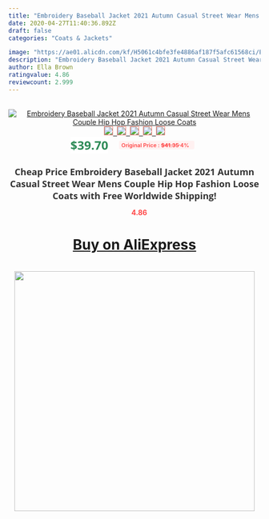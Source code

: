```yaml
---
title: "Embroidery Baseball Jacket 2021 Autumn Casual Street Wear Mens Couple Hip Hop Fashion Loose Coats"
date: 2020-04-27T11:40:36.892Z
draft: false
categories: "Coats & Jackets"

image: "https://ae01.alicdn.com/kf/H5061c4bfe3fe4886af187f5afc61568ci/Embroidery-Baseball-Jacket-2021-Autumn-Casual-Street-Wear-Mens-Couple-Hip-Hop-Fashion-Loose-Coats.jpg"
description: "Embroidery Baseball Jacket 2021 Autumn Casual Street Wear Mens Couple Hip Hop Fashion Loose Coats"
author: Ella Brown
ratingvalue: 4.86
reviewcount: 2.999
---
```

<br>
<div style="text-align: center;">
<a href="https://s.click.aliexpress.com/e/_Alxxtj" target="_blank" rel="nofollow noopener noreferrer"><img alt="Embroidery Baseball Jacket 2021 Autumn Casual Street Wear Mens Couple Hip Hop Fashion Loose Coats" class="magnifier-image" src="https://ae01.alicdn.com/kf/H5061c4bfe3fe4886af187f5afc61568ci/Embroidery-Baseball-Jacket-2021-Autumn-Casual-Street-Wear-Mens-Couple-Hip-Hop-Fashion-Loose-Coats.jpg_640x640.jpg">
<br>
<img style="border:1px solid salmon" src="https://ae01.alicdn.com/kf/H5061c4bfe3fe4886af187f5afc61568ci/Embroidery-Baseball-Jacket-2021-Autumn-Casual-Street-Wear-Mens-Couple-Hip-Hop-Fashion-Loose-Coats.jpg_120x120.jpg">&nbsp;&nbsp;<img style="border:1px solid salmon" src="https://ae01.alicdn.com/kf/H640a57ebd80c477b964f4660244563c4i/Embroidery-Baseball-Jacket-2021-Autumn-Casual-Street-Wear-Mens-Couple-Hip-Hop-Fashion-Loose-Coats.jpg_120x120.jpg">&nbsp;&nbsp;<img style="border:1px solid salmon" src="https://ae01.alicdn.com/kf/H63ada0ea38a54e7696cfc59290d78d529/Embroidery-Baseball-Jacket-2021-Autumn-Casual-Street-Wear-Mens-Couple-Hip-Hop-Fashion-Loose-Coats.jpg_120x120.jpg">&nbsp;&nbsp;<img style="border:1px solid salmon" src="https://ae01.alicdn.com/kf/H1caedb51c8454b42bacffac8aecfd884z/Embroidery-Baseball-Jacket-2021-Autumn-Casual-Street-Wear-Mens-Couple-Hip-Hop-Fashion-Loose-Coats.jpg_120x120.jpg">&nbsp;&nbsp;<img style="border:1px solid salmon" src="https://ae01.alicdn.com/kf/H10c31c29cec44ac2b4e28deab86dd3ee7/Embroidery-Baseball-Jacket-2021-Autumn-Casual-Street-Wear-Mens-Couple-Hip-Hop-Fashion-Loose-Coats.jpg_120x120.jpg"></a></div><br0>
<div style="text-align: center;"><span style="background-color: white; border: 0px; box-sizing: border-box; color: seagreen; display: inline-block; font-family: &quot;open sans&quot; , &quot;arial&quot; , &quot;helvetica&quot; , sans-serif , &quot;heiti&quot;; font-size: 24px; font-stretch: inherit; font-weight: 700; line-height: inherit; margin: 0px 10px 0px 0px; padding: 0px; vertical-align: middle;">$39.70 </span>
<span style="background: rgb(255 , 241 , 241); border-radius: 3px; border: 0px; box-sizing: border-box; color: #ff4747; display: inline-block; font-family: inherit; font-size: 12px; font-stretch: inherit; font-style: inherit; font-variant: inherit; font-weight: 600; line-height: inherit; margin: 0px; padding: 2px 5px; transform: scale(0.9); vertical-align: middle;">Original Price : <b style="text-decoration: line-through;">$41.35 </b> 4%&nbsp;&nbsp;</span></div>
<h1 style="color: #333333; display: inline-block; font-family: &quot;open sans&quot; , &quot;arial&quot; , &quot;helvetica&quot; , sans-serif , &quot;heiti&quot;; font-size: 18px; font-stretch: inherit; font-weight: 700; text-align: center;">Cheap Price Embroidery Baseball Jacket 2021 Autumn Casual Street Wear Mens Couple Hip Hop Fashion Loose Coats with Free Worldwide Shipping!</h1>
<div style="color: #ff4747; text-align: center;">
<img src="https://4.bp.blogspot.com/-M0ZcTcb-5uY/XleCXlxnR4I/AAAAAAAAAEc/OrjgMkXV1oMQFaCRZj5HQwOCBcu3w1FegCPcBGAYYCw/s1600/star.png" style="height: 15px;">&nbsp;<b>4.86</b></div>
<div class="button_cont" align="center"><a class="buynow_a" href="https://s.click.aliexpress.com/e/_Alxxtj" target="_blank" rel="nofollow noopener noreferrer"><H1>Buy on AliExpress</H1></a></div><br>
<div class="separator" style="clear: both; text-align: center;">
<img src="https://lh3.googleusercontent.com/-pTy5HemUv9M/XlePHvY0dAI/AAAAAAAAAE4/0nX5iRUoIWY8eMW9Dpxeirr157OZliDIgCLcBGAsYHQ/s1600/badge.gif" width="480">
</div>
